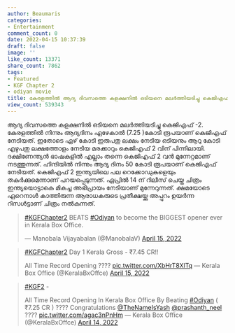 ```yaml
---
author: Beaumaris
categories:
- Entertainment
comment_count: 0
date: 2022-04-15 10:37:39
draft: false
image: ''
like_count: 13371
share_count: 7862
tags:
- Featured
- KGF Chapter 2
- odiyan movie
title: കേരളത്തിൽ ആദ്യ ദിവസത്തെ കളക്ഷനിൽ ഒടിയനെ മലർത്തിയടിച്ചു കെജിഎഫ്- 2
view_count: 539343
---
```


ആദ്യ ദിവസത്തെ കളക്ഷനിൽ ഒടിയനെ മലർത്തിയടിച്ചു കെജിഎഫ് -2. കേരളത്തിൽ നിന്നും ആദ്യദിനം ഏഴേകാൽ (7.25 )കോടി രൂപയാണ് കെജിഎഫ് നേടിയത്. ഇതോടെ ഏഴ് കോടി ഇരുപതു ലക്ഷം നേടിയ ഒടിയനും ആറു കോടി എഴുപതു ലക്ഷത്തോളം നേടിയ മരക്കാറും കെജിഎഫ് 2 വിന് പിന്നിലായി. ദക്ഷിണേന്ത്യൻ ഭാഷകളിൽ എല്ലാം തന്നെ കെജിഎഫ്‌ 2 വൻ മുന്നേറ്റമാണ് നടത്തുന്നത്. ഹിന്ദിയിൽ നിന്നും ആദ്യ ദിനം 50 കോടി രൂപയാണ് കെജിഎഫ് നേടിയത്. കെജിഎഫ് 2 ഇന്ത്യയിലെ പല റെക്കോഡുകളെയും തകർക്കുമെന്നാണ് പറയപ്പെടുന്നത്. ഏപ്രിൽ 14 ന് റിലീസ് ചെയ്ത ചിത്രം ഇന്ത്യയൊട്ടാകെ മികച്ച അഭിപ്രായം നേടിയാണ് മുന്നേറുന്നത്. ക്ഷമയോടെ ഏറെനാൾ കാത്തിരുന്ന ആരാധകരുടെ പ്രതീക്ഷയ്ക്കു അപ്പുറം ഉയർന്ന റിസൾട്ടാണ് ചിത്രം നൽകുന്നത്. 

> [#KGFChapter2](https://twitter.com/hashtag/KGFChapter2?src=hash&ref_src=twsrc%5Etfw) BEATS [#Odiyan](https://twitter.com/hashtag/Odiyan?src=hash&ref_src=twsrc%5Etfw) to become the BIGGEST opener ever in Kerala Box Office.
> 
> — Manobala Vijayabalan (@ManobalaV) [April 15, 2022](https://twitter.com/ManobalaV/status/1514835134452695042?ref_src=twsrc%5Etfw)

> [#KGFChapter2](https://twitter.com/hashtag/KGFChapter2?src=hash&ref_src=twsrc%5Etfw) Day 1 Kerala Gross - ₹7.45 CR!!
> 
> All Time Record Opening ???? [pic.twitter.com/XbHrT8XlTq](https://t.co/XbHrT8XlTq) — Kerala Box Office (@KeralaBxOffce) [April 15, 2022](https://twitter.com/KeralaBxOffce/status/1514878411915001857?ref_src=twsrc%5Etfw)

> [#KGF2](https://twitter.com/hashtag/KGF2?src=hash&ref_src=twsrc%5Etfw) -
> 
> All Time Record Opening In Kerala Box Office By Beating [#Odiyan](https://twitter.com/hashtag/Odiyan?src=hash&ref_src=twsrc%5Etfw) ( ₹7.25 CR ) ???? Congratulations [@TheNameIsYash](https://twitter.com/TheNameIsYash?ref_src=twsrc%5Etfw) [@prashanth_neel](https://twitter.com/prashanth_neel?ref_src=twsrc%5Etfw) ???? [pic.twitter.com/agac3nPnHm](https://t.co/agac3nPnHm) — Kerala Box Office (@KeralaBxOffce) [April 14, 2022](https://twitter.com/KeralaBxOffce/status/1514663315930497025?ref_src=twsrc%5Etfw)